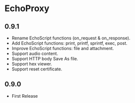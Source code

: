 # EchoProxy

## 0.9.1
 - Rename EchoScript functions (on_request & on_response).
 - Add EchoScript functions: print, printf, sprintf, exec, post.
 - Improve EchoScript functions: file and attachment.
 - Support audio content.
 - Support HTTP body Save As file.
 - Support hex viewer.
 - Support reset certificate.

## 0.9.0
 - First Release
